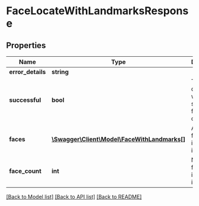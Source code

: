# FaceLocateWithLandmarksResponse

## Properties
Name | Type | Description | Notes
------------ | ------------- | ------------- | -------------
**error_details** | **string** |  | [optional] 
**successful** | **bool** | True if the operation was successful, false otherwise | [optional] 
**faces** | [**\Swagger\Client\Model\FaceWithLandmarks[]**](FaceWithLandmarks.md) | Array of faces found in the image | [optional] 
**face_count** | **int** | Number of faces found in the image | [optional] 

[[Back to Model list]](../README.md#documentation-for-models) [[Back to API list]](../README.md#documentation-for-api-endpoints) [[Back to README]](../README.md)



